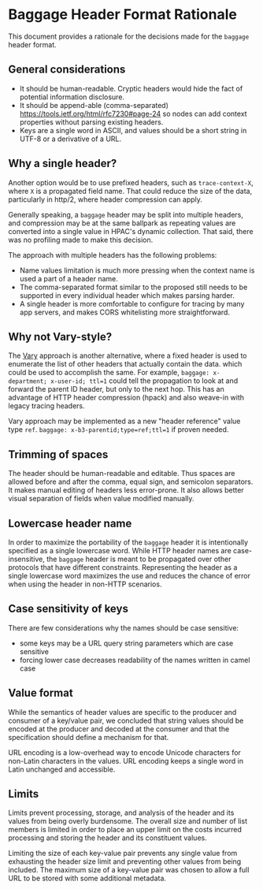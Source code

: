 # Baggage Header Format Rationale

This document provides a rationale for the decisions made for the `baggage` header format.

## General considerations

- It should be human-readable. Cryptic headers would hide the fact of potential information disclosure.
- It should be append-able (comma-separated) https://tools.ietf.org/html/rfc7230#page-24 so nodes
can add context properties without parsing existing headers.
- Keys are a single word in ASCII, and values should be a short string in UTF-8 or a derivative of a URL.

## Why a single header?

Another option would be to use prefixed headers, such as `trace-context-X`, where `X` is a propagated
field name. That could reduce the size of the data, particularly in http/2, where header
compression can apply.

Generally speaking, a `baggage` header may be split into multiple headers, and
compression may be at the same ballpark as repeating values are converted into a single value
in HPAC's dynamic collection. That said, there was no profiling made to make this decision.

The approach with multiple headers has the following problems:
- Name values limitation is much more pressing when the context name is used a part of a header
name.
- The comma-separated format similar to the proposed still needs to be supported in every individual header which makes parsing harder.
- A single header is more comfortable to configure for tracing by many app servers, and makes CORS whitelisting more straightforward.

## Why not Vary-style?

The [Vary](https://tools.ietf.org/html/rfc7231#section-7.1.4) approach is another alternative,
where a fixed header is used to enumerate the list of other headers that actually contain the data.
which could be used to accomplish the same. For example, `baggage: x-department; x-user-id;
ttl=1` could tell the propagation to look at and forward the parent ID header, but only to the
next hop. This has an advantage of HTTP header compression (hpack) and also weave-in with legacy
tracing headers.

Vary approach may be implemented as a new "header reference" value type `ref`.
`baggage: x-b3-parentid;type=ref;ttl=1` if proven needed.

## Trimming of spaces

The header should be human-readable and editable. Thus spaces are allowed before and after the comma, equal sign, and semicolon separators. It makes manual editing of headers less error-prone. It also allows better visual separation of fields when value modified manually.

## Lowercase header name

In order to maximize the portability of the `baggage` header it is intentionally specified as a single lowercase word.
While HTTP header names are case-insensitive, the `baggage` header is meant to be propagated over other protocols that have
different constraints. Representing the header as a single lowercase word maximizes the use and reduces the chance of error
when using the header in non-HTTP scenarios.

## Case sensitivity of keys

There are few considerations why the names should be case sensitive:
- some keys may be a URL query string parameters which are case sensitive
- forcing lower case decreases readability of the names written in camel case

## Value format
While the semantics of header values are specific to the producer and consumer of a key/value pair, we
concluded that string values should be encoded at the producer and decoded at the consumer and that the specification should define a mechanism for that.

URL encoding is a low-overhead way to encode Unicode characters for non-Latin characters in the values. URL encoding keeps a single word in Latin unchanged and accessible.


## Limits

Limits prevent processing, storage, and analysis of the header and its values from being overly burdensome. The overall size and number of list members is limited in order to place an upper limit on the costs incurred processing and storing the header and its constituent values.

Limiting the size of each key-value pair prevents any single value from exhausting the header size limit and preventing other values from being included. The maximum size of a key-value pair was chosen to allow a full URL to be stored with some additional metadata.
